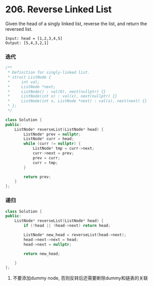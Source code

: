 # 206. Reverse Linked List

Given the head of a singly linked list, reverse the list, and return the reversed list.

```
Input: head = [1,2,3,4,5]
Output: [5,4,3,2,1]
```

### 迭代
```C++
/**
 * Definition for singly-linked list.
 * struct ListNode {
 *     int val;
 *     ListNode *next;
 *     ListNode() : val(0), next(nullptr) {}
 *     ListNode(int x) : val(x), next(nullptr) {}
 *     ListNode(int x, ListNode *next) : val(x), next(next) {}
 * };
 */

class Solution {
public:
    ListNode* reverseList(ListNode* head) {
        ListNode* prev = nullptr;
        ListNode* curr = head;
        while (curr != nullptr) {
            ListNode* tmp = curr->next;
            curr->next = prev;
            prev = curr;
            curr = tmp;
        }

        return prev;
    }
};
```

### 递归
```C++
class Solution {
public:
    ListNode* reverseList(ListNode* head) {
        if (!head || !head->next) return head;

        ListNode* new_head = reverseList(head->next);
        head->next->next = head;
        head->next = nullptr;

        return new_head;

    }
};
```

1. 不要添加dummy node, 否则反转后还需要断除dummy和链表的关联
